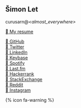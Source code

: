 ## Šimon Let  
curusarn@*\<almost_everywhere\>*

[ My resume](https://github.com/curusarn/curusarn.github.io/raw/master/cv-private.pdf)

[ GitHub](https://github.com/curusarn)  
[ Twitter](https://twitter.com/curusarn)  
[ LinkedIn](https://linkedin.com/in/simon-let)  
[ Keybase](https://keybase.io/curusarn)  
[ Spotify](https://open.spotify.com/user/curusarn)  
[ Last.fm](https://www.last.fm/user/curusarn)  
[ Hackerrank](https://www.hackerrank.com/curusarn)  
[ StackExchange](https://stackexchange.com/users/5039093/curusarn?tab=accounts)  
[ Reddit](https://www.reddit.com/user/curusarn)  
[ Instagram](https://www.instagram.com/curusarn) 

{% icon fa-warning %}

